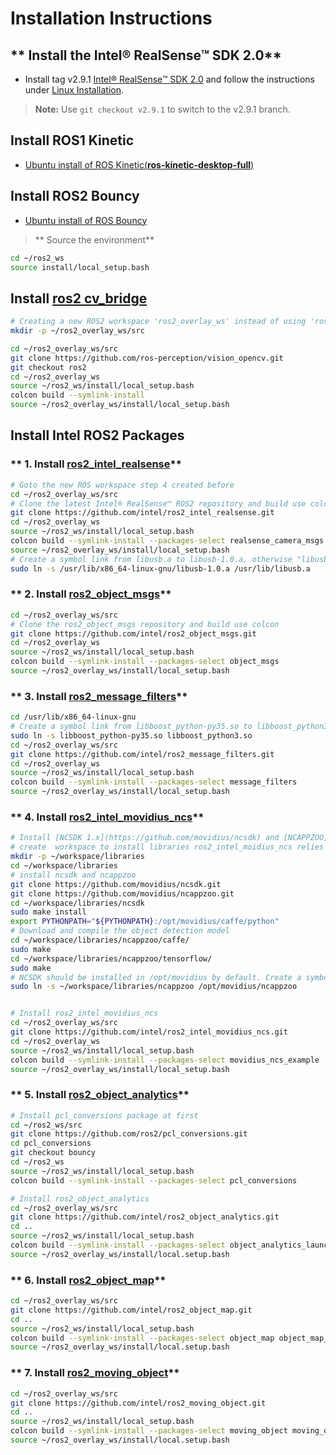 # Installation Instructions

## ** Install the Intel® RealSense™ SDK 2.0**

* Install tag v2.9.1 [Intel&reg; RealSense&trade; SDK 2.0](https://github.com/IntelRealSense/librealsense/tree/v2.9.1) and follow the instructions under [Linux Installation](https://github.com/IntelRealSense/librealsense/blob/v2.9.1/doc/installation.md).

> **Note:** Use `git checkout v2.9.1` to switch to the v2.9.1 branch.

## **Install ROS1 Kinetic**

* [Ubuntu install of ROS Kinetic(**ros-kinetic-desktop-full**)](http://wiki.ros.org/kinetic/Installation/Ubuntu)

## **Install ROS2 Bouncy**

* [Ubuntu install of ROS Bouncy](https://github.com/ros2/ros2/wiki/Linux-Development-Setup)

>** Source the environment**

```bash
cd ~/ros2_ws
source install/local_setup.bash
```

## **Install [ros2 cv_bridge](https://github.com/ros-perception/vision_opencv/tree/ros2)**

```bash
# Creating a new ROS2 workspace 'ros2_overlay_ws' instead of using 'ros2_ws' is recommended
mkdir -p ~/ros2_overlay_ws/src

cd ~/ros2_overlay_ws/src
git clone https://github.com/ros-perception/vision_opencv.git
git checkout ros2
cd ~/ros2_overlay_ws
source ~/ros2_ws/install/local_setup.bash
colcon build --symlink-install
source ~/ros2_overlay_ws/install/local_setup.bash
```

## Install Intel ROS2 Packages

### ** 1. Install [ros2_intel_realsense](https://github.com/intel/ros2_intel_realsense)**

```bash
# Goto the new ROS workspace step 4 created before
cd ~/ros2_overlay_ws/src
# Clone the latest Intel® RealSense™ ROS2 repository and build use colcon
git clone https://github.com/intel/ros2_intel_realsense.git
cd ~/ros2_overlay_ws
source ~/ros2_ws/install/local_setup.bash
colcon build --symlink-install --packages-select realsense_camera_msgs realsense_ros2_camera
source ~/ros2_overlay_ws/install/local_setup.bash
# Create a symbol link from libusb.a to libusb-1.0.a, otherwise "libusb.a" is probably not to be found by librealsense
sudo ln -s /usr/lib/x86_64-linux-gnu/libusb-1.0.a /usr/lib/libusb.a
```

### ** 2. Install [ros2_object_msgs](https://github.com/intel/ros2_object_msgs)**

```bash
cd ~/ros2_overlay_ws/src
# Clone the ros2_object_msgs repository and build use colcon
git clone https://github.com/intel/ros2_object_msgs.git
cd ~/ros2_overlay_ws
source ~/ros2_ws/install/local_setup.bash
colcon build --symlink-install --packages-select object_msgs
source ~/ros2_overlay_ws/install/local_setup.bash
```

### ** 3. Install [ros2_message_filters](https://github.com/intel/ros2_message_filters)**

```bash
cd /usr/lib/x86_64-linux-gnu
# Create a symbol link from libboost_python-py35.so to libboost_python3.so
sudo ln -s libboost_python-py35.so libboost_python3.so
cd ~/ros2_overlay_ws/src
git clone https://github.com/intel/ros2_message_filters.git
cd ~/ros2_overlay_ws
source ~/ros2_ws/install/local_setup.bash
colcon build --symlink-install --packages-select message_filters
source ~/ros2_overlay_ws/install/local_setup.bash
```

### ** 4. Install [ros2_intel_movidius_ncs](https://github.com/intel/ros2_intel_movidius_ncs)**

```bash
# Install [NCSDK 1.x](https://github.com/movidius/ncsdk) and [NCAPPZOO](https://github.com/movidius/ncappzoo) at first
# create  workspace to install libraries ros2_intel_moidius_ncs relies on
mkdir -p ~/workspace/libraries
cd ~/workspace/libraries
# install ncsdk and ncappzoo
git clone https://github.com/movidius/ncsdk.git
git clone https://github.com/movidius/ncappzoo.git
cd ~/workspace/libraries/ncsdk
sudo make install
export PYTHONPATH="${PYTHONPATH}:/opt/movidius/caffe/python"
# Download and compile the object detection model
cd ~/workspace/libraries/ncappzoo/caffe/
sudo make
cd ~/workspace/libraries/ncappzoo/tensorflow/
sudo make
# NCSDK should be installed in /opt/movidius by default. Create a symbol link in /opt/movidius to NCAPPZOO
sudo ln -s ~/workspace/libraries/ncappzoo /opt/movidius/ncappzoo


# Install ros2_intel_movidius_ncs
cd ~/ros2_overlay_ws/src
git clone https://github.com/intel/ros2_intel_movidius_ncs.git
cd ~/ros2_overlay_ws
source ~/ros2_ws/install/local_setup.bash
colcon build --symlink-install --packages-select movidius_ncs_example  movidius_ncs_image  movidius_ncs_launch  movidius_ncs_lib  movidius_ncs_stream
source ~/ros2_overlay_ws/install/local_setup.bash
```

### ** 5. Install [ros2_object_analytics](https://github.com/intel/ros2_object_analytics)**

```bash
# Install pcl_conversions package at first
cd ~/ros2_ws/src
git clone https://github.com/ros2/pcl_conversions.git
cd pcl_conversions
git checkout bouncy
cd ~/ros2_ws
source ~/ros2_ws/install/local_setup.bash
colcon build --symlink-install --packages-select pcl_conversions

# Install ros2_object_analytics
cd ~/ros2_overlay_ws/src
git clone https://github.com/intel/ros2_object_analytics.git
cd ..
source ~/ros2_ws/install/local_setup.bash 
colcon build --symlink-install --packages-select object_analytics_launch  object_analytics_node object_analytics_msgs object_analytics_rviz
source ~/ros2_overlay_ws/install/local.setup.bash
```

### ** 6. Install [ros2_object_map](https://github.com/intel/ros2_object_map)**

```bash
cd ~/ros2_overlay_ws/src
git clone https://github.com/intel/ros2_object_map.git
cd ..
source ~/ros2_ws/install/local_setup.bash
colcon build --symlink-install --packages-select object_map object_map_msgs
source ~/ros2_overlay_ws/install/local.setup.bash
```

### ** 7. Install [ros2_moving_object](https://github.com/intel/ros2_moving_object)**

```bash
cd ~/ros2_overlay_ws/src
git clone https://github.com/intel/ros2_moving_object.git
cd ..
source ~/ros2_ws/install/local_setup.bash
colcon build --symlink-install --packages-select moving_object moving_object_msgs
source ~/ros2_overlay_ws/install/local.setup.bash
```
